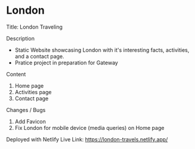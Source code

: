 # London

Title: London Traveling 

Description 
- Static Website showcasing London with it's interesting facts, activities, and a contact page. 
- Pratice project in preparation for Gateway 

Content 
1) Home page
2) Activities page 
3) Contact page 

Changes / Bugs 
1) Add Favicon 
2) Fix London for mobile device (media queries) on Home page

Deployed with Netlify 
Live Link: https://london-travels.netlify.app/
